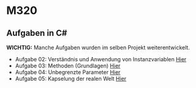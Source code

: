 # M320

## Aufgaben in **C#**

**WICHTIG:** Manche Aufgaben wurden im selben Projekt weiterentwickelt.

- Aufgabe 02: Verständnis und Anwendung von Instanzvariablen
  [Hier](https://github.com/d4p4v/M320/blob/main/Shapes/Shapes/Rectangle.cs)
- Aufgabe 03: Methoden (Grundlagen)
  [Hier](https://github.com/d4p4v/M320/blob/main/Calculator/Calculator/Operations.cs)
- Aufgabe 04: Unbegrenzte Parameter
  [Hier](https://github.com/d4p4v/M320/blob/main/Calculator/Calculator/Operations.cs)
- Aufgabe 05: Kapselung der realen Welt
  [Hier](https://github.com/d4p4v/M320/blob/main/Shapes/Shapes/Person.cs)
